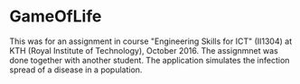 # GameOfLife

This was for an assignment in course "Engineering Skills for ICT" (II1304) at KTH (Royal Institute of Technology), October 2016. The assignmnet was done together with another student. 
The application simulates the infection spread of a disease in a population. 
